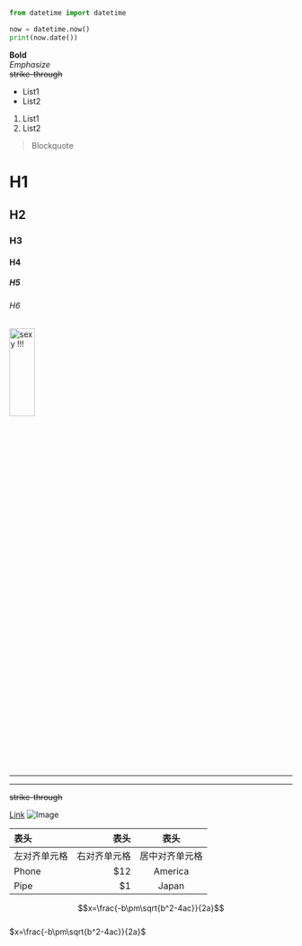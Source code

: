 ```python
from datetime import datetime

now = datetime.now()
print(now.date()) 
```

**Bold**  
*Emphasize*  
~~strike-through~~

- List1
- List2

1. List1
2. List2

> Blockquote

# H1

## H2

### H3

#### H4

##### H5

###### H6

<img src="http://h.hiphotos.baidu.com/image/pic/item/63d0f703918fa0ec6fcf95d2229759ee3c6ddbe1.jpg" title="sexy !!!" height='20%' width='30%'>
<br> 

---
<hr>
<del>strike-through</del>    

[Link](https://www.baidu.com '百度')
![Image](http://h.hiphotos.baidu.com/image/pic/item/63d0f703918fa0ec6fcf95d2229759ee3c6ddbe1.jpg '美女')

| 表头     |     表头 |   表头    |
|:-------|-------:|:-------:|
| 左对齐单元格 | 右对齐单元格 | 居中对齐单元格 |
| Phone  |    $12 | America |
| Pipe   |     $1 |  Japan  |

$$x=\frac{-b\pm\sqrt{b^2-4ac}}{2a}$$     
$x=\frac{-b\pm\sqrt{b^2-4ac}}{2a}$      
